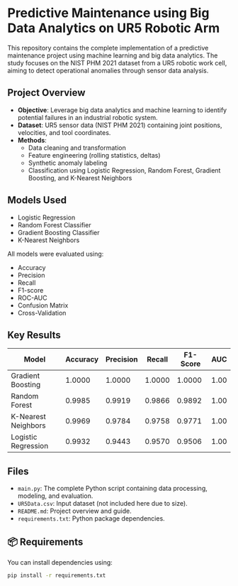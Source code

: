 # Predictive Maintenance using Big Data Analytics on UR5 Robotic Arm

This repository contains the complete implementation of a predictive maintenance project using machine learning and big data analytics. The study focuses on the NIST PHM 2021 dataset from a UR5 robotic work cell, aiming to detect operational anomalies through sensor data analysis.

## Project Overview

- **Objective**: Leverage big data analytics and machine learning to identify potential failures in an industrial robotic system.
- **Dataset**: UR5 sensor data (NIST PHM 2021) containing joint positions, velocities, and tool coordinates.
- **Methods**:
  - Data cleaning and transformation
  - Feature engineering (rolling statistics, deltas)
  - Synthetic anomaly labeling
  - Classification using Logistic Regression, Random Forest, Gradient Boosting, and K-Nearest Neighbors

## Models Used
- Logistic Regression
- Random Forest Classifier
- Gradient Boosting Classifier
- K-Nearest Neighbors

All models were evaluated using:
- Accuracy
- Precision
- Recall
- F1-score
- ROC-AUC
- Confusion Matrix
- Cross-Validation

## Key Results

| Model               | Accuracy | Precision | Recall | F1-Score | AUC  |
|--------------------|----------|-----------|--------|----------|------|
| Gradient Boosting  | 1.0000   | 1.0000    | 1.0000 | 1.0000   | 1.00 |
| Random Forest      | 0.9985   | 0.9919    | 0.9866 | 0.9892   | 1.00 |
| K-Nearest Neighbors| 0.9969   | 0.9784    | 0.9758 | 0.9771   | 1.00 |
| Logistic Regression| 0.9932   | 0.9443    | 0.9570 | 0.9506   | 1.00 |

## Files

- `main.py`: The complete Python script containing data processing, modeling, and evaluation.
- `UR5Data.csv`: Input dataset (not included here due to size).
- `README.md`: Project overview and guide.
- `requirements.txt`: Python package dependencies.

## 📦 Requirements

You can install dependencies using:

```bash
pip install -r requirements.txt

